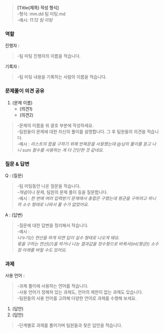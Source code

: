 >**[Title(제목) 작성 형식]** <Br>
>-형식: mm.dd 팀 미팅.md<Br>
>-예시: _11.12 팀 미팅_<Br>

### 역할
진행자 : 
>   -팀 미팅 진행자의 이름을 적습니다.

기록자 : <br>
>   -팀 미팅 내용을 기록하는 사람의 이름을 적습니다.

### 문제풀이 의견 공유

1. (문제 이름)
    - (의견1)
    - (의견2)
>   -문제의 이름을 위 괄호 부분에 작성하세요.<br>
>   -팀원들이 문제에 대한 자신의 풀이를 설명합니다. 그 후 팀원들의 의견을 적습니다.<br>
>   -예시 : _리스트의 합을 구하기 위해 반복문을 사용했는데 @님의 풀이를 듣고 나니 sum 함수를 사용하는 게 더 간단한 것 같네요._

### 질문 & 답변

Q : (질문)
>   -팀 미팅동안 나온 질문을 적습니다.<br>
>   -개념이나 문제, 팀원의 문제 풀이 등을 질문합니다.<br>
>   -예시 : _한 번에 여러 입력받기 문제에서 총합은 구했는데 평균을 구하려고 하니까 소수 형태로 나와서 풀 수가 없었어요._

A : (답변)
>   -질문에 대한 답변을 정리해서 적습니다.<br>
>   -예시 :<br>
>   _나누기(/) 연산을 하게 되면 답이 실수 형태로 나오게 돼요.<br>
>   몫을 구하는 연산(//)을 하거나 나눈 결과값을 정수형으로 바꿔서(int(평균)) 소수점 아래를 버릴 수도 있어요._

### 과제

사용 언어 : 
>   -과제 풀이에 사용하는 언어를 적습니다.<br>
>   -사용 언어가 정해져 있는 과제도, 언어의 제한이 없는 과제도 있습니다.<br>
>   -팀원들의 사용 언어를 고려해 다양한 언어로 과제를 수행해 보세요.

1. (답안)
2. (답안)
>   -단계별로 과제를 풀어가며 팀원들과 찾은 답안을 적습니다.